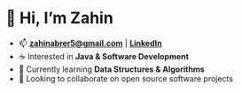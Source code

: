 # 👋 Hi, I’m Zahin

- 📫 **[zahinabrer5@gmail.com](mailto:zahinabrer5@gmail.com)** | **[LinkedIn](https://www.linkedin.com/in/zahinabrer/)**
- ☕ Interested in **Java & Software Development**
- 🧠 Currently learning **Data Structures & Algorithms**
- 👀 Looking to collaborate on open source software projects

<!---
zahinabrer5/zahinabrer5 is a ✨ special ✨ repository because its `README.md` (this file) appears on your GitHub profile.
You can click the Preview link to take a look at your changes.
--->
